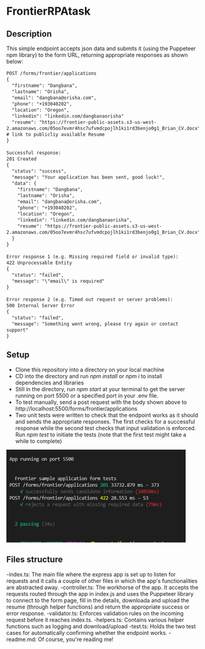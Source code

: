 # FrontierRPAtask

## Description
This simple endpoint accepts json data and submits it (using the Puppeteer npm library) to the form URL, returning appropriate responses as shown below:

```
POST /forms/frontier/applications
{
  "firstname": "Dangbana",
  "lastname": "Orisha",
  "email": "dangbana@orisha.com",
  "phone": "+193040202",
  "location": "Oregon",
  "linkedin": "linkedin.com/dangbanaorisha" 
  "resume": "https://frontier-public-assets.s3-us-west-2.amazonaws.com/05oo7evmr4hsc7ufvmdcpojlh1ki1rd3benjo0g1_Brian_CV.docx"  # link to publicliy available Resume
}

Successful response:
201 Created
{
  "status": "success",
  "message": "Your application has been sent, good luck!",
  "data": {
    "firstname": "Dangbana",
    "lastname": "Orisha",
    "email": "dangbana@orisha.com",
    "phone": "+193040202",
    "location": "Oregon",
    "linkedin": "linkedin.com/dangbanaorisha",
    "resume": "https://frontier-public-assets.s3-us-west-2.amazonaws.com/05oo7evmr4hsc7ufvmdcpojlh1ki1rd3benjo0g1_Brian_CV.docx"
  }
}

Error response 1 (e.g. Missing required field or invalid type):
422 Unprocessable Entity
{
  "status": "failed",
  "message": "\"email\" is required"
}

Error response 2 (e.g. Timed out request or server problems):
500 Internal Server Error
{
  "status": "failed",
  "message": "Something went wrong, please try again or contact support"
}
```
## Setup
- Clone this repository into a directory on your local machine
- CD into the directory and run _npm install_ or _npm i_ to install dependencies and libraries
- Still in the directory, run _npm start_ at your terminal to get the server running on port 5500 or a specified port in your .env file.
- To test manually, send a post request with the body shown above to http://localhost:5500/forms/frontier/applications
- Two unit tests were written to check that the endpoint works as it should and sends the appropriate responses. The first checks for a successful response while the second test checks that input validation is enforced. Run _npm test_ to initiate the tests (note that the first test might take a while to complete)

![test](https://github.com/Ay-slim/frontierRPAtask/blob/main/frontier.PNG?raw=true)

## Files structure
-index.ts: The main file where the express app is set up to listen for requests and it calls a couple of other files in which the app's functionalities are abstracted away.
-controller.ts: The workhorse of the app. It accepts the requests routed through the app in index.js and uses the Puppeteer library to connect to the form page, fill in the details, downloada and upload the resume (through helper functions) and return the appropriate success or error response.
-validator.ts: Enforces validation rules on the incoming request before it reaches index.ts.
-helpers.ts: Contains various helper functions such as logging and download/upload
-test.ts: Holds the two test cases for automatically confirming whether the endpoint works.
-readme.md: Of course, you're reading me!
